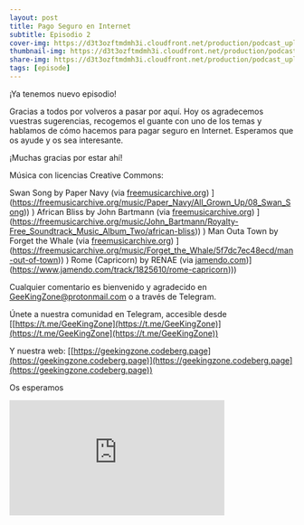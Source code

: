 ```yaml
---
layout: post
title: Pago Seguro en Internet
subtitle: Episodio 2
cover-img: https://d3t3ozftmdmh3i.cloudfront.net/production/podcast_uploaded_nologo400/14743809/14743809-1619370372653-eb16be7dd0aee.jpg
thumbnail-img: https://d3t3ozftmdmh3i.cloudfront.net/production/podcast_uploaded_nologo400/14743809/14743809-1619370372653-eb16be7dd0aee.jpg
share-img: https://d3t3ozftmdmh3i.cloudfront.net/production/podcast_uploaded_nologo400/14743809/14743809-1619370372653-eb16be7dd0aee.jpg
tags: [episode]
---
```


¡Ya tenemos nuevo episodio!

Gracias a todos por volveros a pasar por aquí. Hoy os agradecemos vuestras sugerencias, recogemos el guante con uno de los temas y hablamos de cómo hacemos para pagar seguro en Internet. Esperamos que os ayude y os sea interesante.

¡Muchas gracias por estar ahí!

Música con licencias Creative Commons:

 Swan Song by Paper Navy (via [freemusicarchive.org]([https://freemusicarchive.org/music/Paper_Navy/All_Grown_Up/08_Swan_Song))&nbsp;](https://freemusicarchive.org/music/Paper_Navy/All_Grown_Up/08_Swan_Song))&nbsp;)
 African Bliss by John Bartmann (via [freemusicarchive.org]([https://freemusicarchive.org/music/John_Bartmann/Royalty-Free_Soundtrack_Music_Album_Two/african-bliss))&nbsp;](https://freemusicarchive.org/music/John_Bartmann/Royalty-Free_Soundtrack_Music_Album_Two/african-bliss))&nbsp;)
 Man Outa Town by Forget the Whale (via [freemusicarchive.org]([https://freemusicarchive.org/music/Forget_the_Whale/5f7dc7ec48ecd/man-out-of-town))&nbsp;](https://freemusicarchive.org/music/Forget_the_Whale/5f7dc7ec48ecd/man-out-of-town))&nbsp;)
 Rome (Capricorn) by RENAE (via [jamendo.com]([https://www.jamendo.com/track/1825610/rome-capricorn))](https://www.jamendo.com/track/1825610/rome-capricorn)))

Cualquier comentario es bienvenido y agradecido en [GeeKingZone@protonmail.com](mailto:GeeKingZone@protonmail.com) o a través de Telegram.

Únete a nuestra comunidad en Telegram, accesible desde [[https://t.me/GeeKingZone](https://t.me/GeeKingZone)](https://t.me/GeeKingZone](https://t.me/GeeKingZone))

Y nuestra web: [[https://geekingzone.codeberg.page](https://geekingzone.codeberg.page)](https://geekingzone.codeberg.page](https://geekingzone.codeberg.page))

Os esperamos
<iframe src='https://podcasters.spotify.com/pod/show/geekingzone/embed/episodes/Pago-Seguro-en-Internet-e18mfr0' height='204px' width='380px' frameborder='0' scrolling='no'></iframe>
